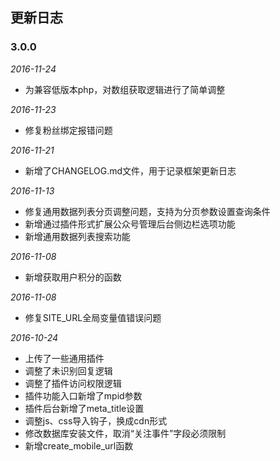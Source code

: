## 更新日志

### 3.0.0
*2016-11-24*
- 为兼容低版本php，对数组获取逻辑进行了简单调整

*2016-11-23*
- 修复粉丝绑定报错问题

*2016-11-21*
- 新增了CHANGELOG.md文件，用于记录框架更新日志

*2016-11-13*
- 修复通用数据列表分页调整问题，支持为分页参数设置查询条件
- 新增通过插件形式扩展公众号管理后台侧边栏选项功能
- 新增通用数据列表搜索功能

*2016-11-08*
- 新增获取用户积分的函数

*2016-11-08*
- 修复SITE_URL全局变量值错误问题

*2016-10-24*
- 上传了一些通用插件
- 调整了未识别回复逻辑
- 调整了插件访问权限逻辑
- 插件功能入口新增了mpid参数
- 插件后台新增了meta_title设置
- 调整js、css导入钩子，换成cdn形式
- 修改数据库安装文件，取消“关注事件”字段必须限制
- 新增create_mobile_url函数
